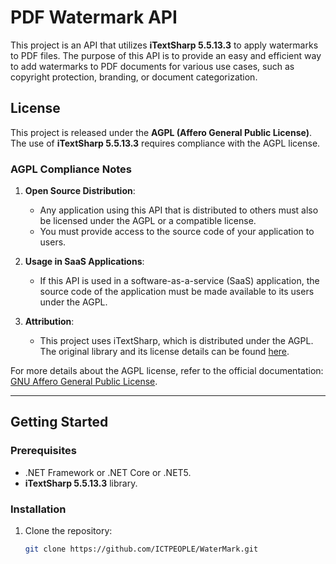 # PDF Watermark API

This project is an API that utilizes **iTextSharp 5.5.13.3** to apply watermarks to PDF files. The purpose of this API is to provide an easy and efficient way to add watermarks to PDF documents for various use cases, such as copyright protection, branding, or document categorization.

## License

This project is released under the **AGPL (Affero General Public License)**.  
The use of **iTextSharp 5.5.13.3** requires compliance with the AGPL license.

### AGPL Compliance Notes

1. **Open Source Distribution**:  
   - Any application using this API that is distributed to others must also be licensed under the AGPL or a compatible license.
   - You must provide access to the source code of your application to users.

2. **Usage in SaaS Applications**:  
   - If this API is used in a software-as-a-service (SaaS) application, the source code of the application must be made available to its users under the AGPL.

3. **Attribution**:  
   - This project uses iTextSharp, which is distributed under the AGPL. The original library and its license details can be found [here](https://github.com/itext/itextsharp).

For more details about the AGPL license, refer to the official documentation: [GNU Affero General Public License](https://www.gnu.org/licenses/agpl-3.0.html).

---

## Getting Started

### Prerequisites

- .NET Framework or .NET Core or .NET5.
- **iTextSharp 5.5.13.3** library.

### Installation

1. Clone the repository:
   ```bash
   git clone https://github.com/ICTPEOPLE/WaterMark.git

